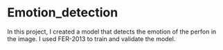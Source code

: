 # Emotion_detection
In this project, I created a model that detects the emotion of the perfon in the image. I used FER-2013 to train and validate the model.
